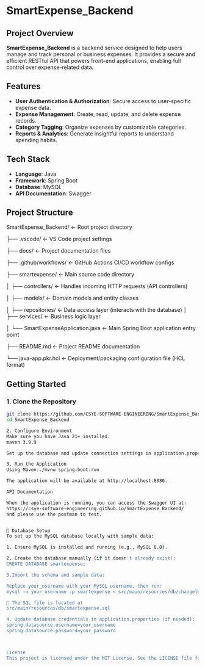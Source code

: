 # SmartExpense_Backend

## Project Overview

**SmartExpense_Backend** is a backend service designed to help users manage and track personal or business expenses. It provides a secure and efficient RESTful API that powers front-end applications, enabling full control over expense-related data.

## Features

- **User Authentication & Authorization**: Secure access to user-specific expense data.
- **Expense Management**: Create, read, update, and delete expense records.
- **Category Tagging**: Organize expenses by customizable categories.
- **Reports & Analytics**: Generate insightful reports to understand spending habits.

## Tech Stack

- **Language**: Java
- **Framework**: Spring Boot
- **Database**: MySQL
- **API Documentation**: Swagger

## Project Structure

SmartExpense_Backend/               ← Root project directory

├── .vscode/                        ← VS Code project settings

├── docs/                           ← Project documentation files

├── .github/workflows/             ← GitHub Actions CI/CD workflow configs

├── smartexpense/                  ← Main source code directory

│   ├── controllers/               ← Handles incoming HTTP requests (API controllers)

│   ├── models/                    ← Domain models and entity classes

│   ├── repositories/              ← Data access layer (interacts with the database)
│   ├── services/                  ← Business logic layer

│   └── SmartExpenseApplication.java ← Main Spring Boot application entry point

├── README.md                      ← Project README documentation

└── java-app.pkr.hcl               ← Deployment/packaging configuration file (HCL format)

## Getting Started

### 1. Clone the Repository

```bash
git clone https://github.com/CSYE-SOFTWARE-ENGINEERING/SmartExpense_Backend.git
cd SmartExpense_Backend

2. Configure Environment
Make sure you have Java 21+ installed.
maven 3.9.9

Set up the database and update connection settings in application.properties or application.yml.

3. Run the Application
Using Maven:./mvnw spring-boot:run

The application will be available at http://localhost:8080.

API Documentation

When the application is running, you can access the Swagger UI at:
https://csye-software-engineering.github.io/SmartExpense_Backend/
and please use the postman to test.


🧩 Database Setup
To set up the MySQL database locally with sample data:

1. Ensure MySQL is installed and running (e.g., MySQL 8.0).

2. Create the database manually (if it doesn't already exist):
CREATE DATABASE smartexpense;

3.Import the schema and sample data:

Replace your_username with your MySQL username, then run:
mysql -u your_username -p smartexpense < src/main/resources/db/changelog/smartexpense.sql

📁 The SQL file is located at
src/main/resources/db/smartexpense.sql

4. Update database credentials in application.properties (if needed):
spring.datasource.username=your_username
spring.datasource.password=your_password



License
This project is licensed under the MIT License. See the LICENSE file for details.





